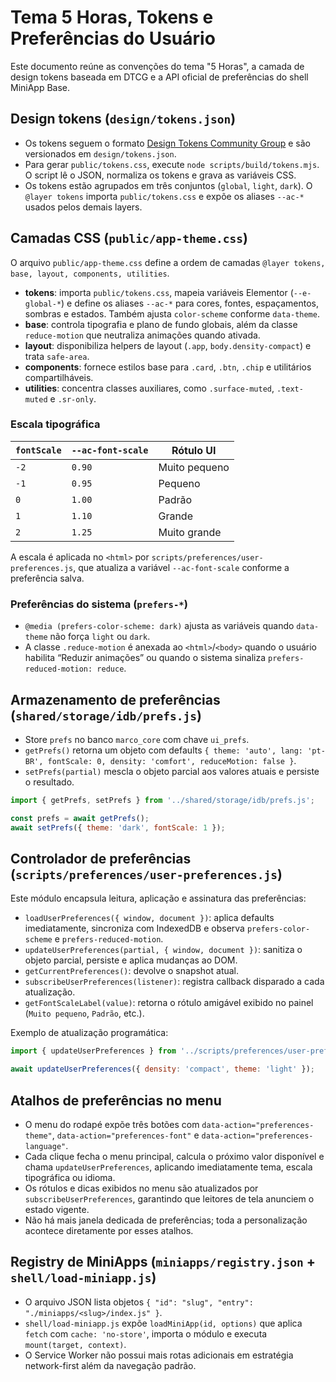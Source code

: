 # Tema 5 Horas, Tokens e Preferências do Usuário

Este documento reúne as convenções do tema "5 Horas", a camada de design tokens baseada em DTCG e a API oficial de preferências
do shell MiniApp Base.

## Design tokens (`design/tokens.json`)

- Os tokens seguem o formato [Design Tokens Community Group](https://design-tokens.org/) e são versionados em `design/tokens.json`.
- Para gerar `public/tokens.css`, execute `node scripts/build/tokens.mjs`. O script lê o JSON, normaliza os tokens e grava as variáveis CSS.
- Os tokens estão agrupados em três conjuntos (`global`, `light`, `dark`). O `@layer tokens` importa `public/tokens.css` e expõe os aliases `--ac-*` usados pelos demais layers.

## Camadas CSS (`public/app-theme.css`)

O arquivo `public/app-theme.css` define a ordem de camadas `@layer tokens, base, layout, components, utilities`.

- **tokens**: importa `public/tokens.css`, mapeia variáveis Elementor (`--e-global-*`) e define os aliases `--ac-*` para cores, fontes,
  espaçamentos, sombras e estados. Também ajusta `color-scheme` conforme `data-theme`.
- **base**: controla tipografia e plano de fundo globais, além da classe `reduce-motion` que neutraliza animações quando ativada.
- **layout**: disponibiliza helpers de layout (`.app`, `body.density-compact`) e trata `safe-area`.
- **components**: fornece estilos base para `.card`, `.btn`, `.chip` e utilitários compartilháveis.
- **utilities**: concentra classes auxiliares, como `.surface-muted`, `.text-muted` e `.sr-only`.

### Escala tipográfica

| `fontScale` | `--ac-font-scale` | Rótulo UI         |
|-------------|-------------------|-------------------|
| `-2`        | `0.90`             | Muito pequeno     |
| `-1`        | `0.95`             | Pequeno           |
| `0`         | `1.00`             | Padrão            |
| `1`         | `1.10`             | Grande            |
| `2`         | `1.25`             | Muito grande      |

A escala é aplicada no `<html>` por `scripts/preferences/user-preferences.js`, que atualiza a variável `--ac-font-scale` conforme a preferência salva.

### Preferências do sistema (`prefers-*`)

- `@media (prefers-color-scheme: dark)` ajusta as variáveis quando `data-theme` não força `light` ou `dark`.
- A classe `.reduce-motion` é anexada ao `<html>`/`<body>` quando o usuário habilita “Reduzir animações” ou quando o sistema sinaliza `prefers-reduced-motion: reduce`.

## Armazenamento de preferências (`shared/storage/idb/prefs.js`)

- Store `prefs` no banco `marco_core` com chave `ui_prefs`.
- `getPrefs()` retorna um objeto com defaults `{ theme: 'auto', lang: 'pt-BR', fontScale: 0, density: 'comfort', reduceMotion: false }`.
- `setPrefs(partial)` mescla o objeto parcial aos valores atuais e persiste o resultado.

```js
import { getPrefs, setPrefs } from '../shared/storage/idb/prefs.js';

const prefs = await getPrefs();
await setPrefs({ theme: 'dark', fontScale: 1 });
```

## Controlador de preferências (`scripts/preferences/user-preferences.js`)

Este módulo encapsula leitura, aplicação e assinatura das preferências:

- `loadUserPreferences({ window, document })`: aplica defaults imediatamente, sincroniza com IndexedDB e observa `prefers-color-scheme` e `prefers-reduced-motion`.
- `updateUserPreferences(partial, { window, document })`: sanitiza o objeto parcial, persiste e aplica mudanças ao DOM.
- `getCurrentPreferences()`: devolve o snapshot atual.
- `subscribeUserPreferences(listener)`: registra callback disparado a cada atualização.
- `getFontScaleLabel(value)`: retorna o rótulo amigável exibido no painel (`Muito pequeno`, `Padrão`, etc.).

Exemplo de atualização programática:

```js
import { updateUserPreferences } from '../scripts/preferences/user-preferences.js';

await updateUserPreferences({ density: 'compact', theme: 'light' });
```

## Atalhos de preferências no menu

- O menu do rodapé expõe três botões com `data-action="preferences-theme"`, `data-action="preferences-font"` e `data-action="preferences-language"`.
- Cada clique fecha o menu principal, calcula o próximo valor disponível e chama `updateUserPreferences`, aplicando imediatamente tema, escala tipográfica ou idioma.
- Os rótulos e dicas exibidos no menu são atualizados por `subscribeUserPreferences`, garantindo que leitores de tela anunciem o estado vigente.
- Não há mais janela dedicada de preferências; toda a personalização acontece diretamente por esses atalhos.

## Registry de MiniApps (`miniapps/registry.json` + `shell/load-miniapp.js`)

- O arquivo JSON lista objetos `{ "id": "slug", "entry": "./miniapps/<slug>/index.js" }`.
- `shell/load-miniapp.js` expõe `loadMiniApp(id, options)` que aplica `fetch` com `cache: 'no-store'`, importa o módulo e executa `mount(target, context)`.
- O Service Worker não possui mais rotas adicionais em estratégia network-first além da navegação padrão.
